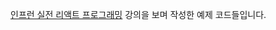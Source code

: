 [인프런 실전 리액트 프로그래밍] 강의을 보며 작성한 예제 코드들입니다.


[인프런 실전 리액트 프로그래밍]: https://www.inflearn.com/course/%EC%8B%A4%EC%A0%84-%EB%A6%AC%EC%95%A1%ED%8A%B8-%ED%94%84%EB%A1%9C%EA%B7%B8%EB%9E%98%EB%B0%8D